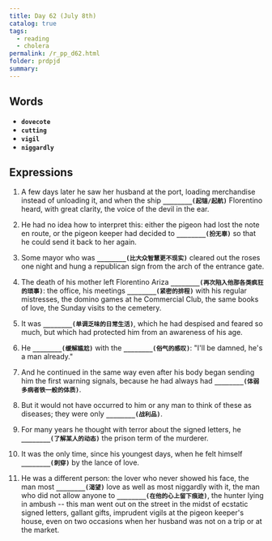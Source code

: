 ```yaml
---
title: Day 62 (July 8th)
catalog: true
tags: 
  - reading
  - cholera
permalink: /r_pp_d62.html
folder: prdpjd
summary: 
---
```


## Words

-   <b data-toggle="tooltip" data-original-title="{{site.data.glossary.dovecote}}">`dovecote`</b>
-   <b data-toggle="tooltip" data-original-title="{{site.data.glossary.cutting}}">`cutting`</b>
-   <b data-toggle="tooltip" data-original-title="{{site.data.glossary.vigil}}">`vigil`</b>
-   <b data-toggle="tooltip" data-original-title="{{site.data.glossary.niggardly}}">`niggardly`</b>



## Expressions

1.  A few days later he saw her husband at the port, loading merchandise instead of unloading it, and when the ship <b data-toggle="tooltip" data-original-title="{{site.data.answers.62_a}}">`________(起锚/起航)`</b> Florentino heard, with great clarity, the voice of the devil in the ear.

2.  He had no idea how to interpret this: either the pigeon had lost the note en route, or the pigeon keeper had decided to <b data-toggle="tooltip" data-original-title="{{site.data.answers.62_b}}">`________(扮无辜)`</b> so that he could send it back to her again.

3.  Some mayor who was <b data-toggle="tooltip" data-original-title="{{site.data.answers.62_c}}">`________(比大众智慧更不现实)`</b> cleared out the roses one night and hung a republican sign from the arch of the entrance gate.

4.  The death of his mother left Florentino Ariza <b data-toggle="tooltip" data-original-title="{{site.data.answers.62_d}}">`________(再次陷入他那各类疯狂的琐事)`</b>: the office, his meetings <b data-toggle="tooltip" data-original-title="{{site.data.answers.62_d2}}">`________(紧密的排程)`</b> with his regular mistresses, the domino games at he Commercial Club, the same books of love, the Sunday visits to the cemetery.

5.  It was <b data-toggle="tooltip" data-original-title="{{site.data.answers.62_e}}">`________(单调乏味的日常生活)`</b>, which he had despised and feared so much, but which had protected him from an awareness of his age.

6.  He <b data-toggle="tooltip" data-original-title="{{site.data.answers.62_f}}">`________(缓解尴尬)`</b> with the <b data-toggle="tooltip" data-original-title="{{site.data.answers.62_f2}}">`________(俗气的感叹)`</b>: "I'll be damned, he's a man already."

7.  And he continued in the same way even after his body began sending him the first warning signals, because he had always had <b data-toggle="tooltip" data-original-title="{{site.data.answers.62_g}}">`________(体弱多病者铁一般的体质)`</b>.

8.  But it would not have occurred to him or any man to think of these as diseases; they were only <b data-toggle="tooltip" data-original-title="{{site.data.answers.62_h}}">`________(战利品)`</b>.

9.  For many years he thought with terror about the signed letters, he <b data-toggle="tooltip" data-original-title="{{site.data.answers.62_i}}">`________(了解某人的动态)`</b> the prison term of the murderer.

10. It was the only time, since his youngest days, when he felt himself <b data-toggle="tooltip" data-original-title="{{site.data.answers.62_j}}">`________(刺穿)`</b> by the lance of love.

11. He was a different person: the lover who never showed his face, the man most <b data-toggle="tooltip" data-original-title="{{site.data.answers.62_k}}">`________(渴望)`</b> love as well as most niggardly with it, the man who did not allow anyone to <b data-toggle="tooltip" data-original-title="{{site.data.answers.62_k2}}">`________(在他的心上留下痕迹)`</b>, the hunter lying in ambush -- this man went out on the street in the midst of ecstatic signed letters, gallant gifts, imprudent vigils at the pigeon keeper's house, even on two occasions when her husband was not on a trip or at the market.